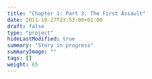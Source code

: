 ```yaml
---
title: "Chapter 1: Part 3: The First Assault"
date: 2011-10-27T23:53:00+01:00
draft: false
type: "project"
hideLastModified: true
summary: "Story in progress"
summaryImage: ""
tags: []
weight: 65
---
```

